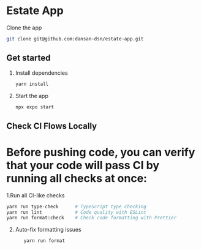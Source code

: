 # Estate App

Clone the app

```bash
git clone git@github.com:dansan-dsn/estate-app.git
```

## Get started

1. Install dependencies

   ```bash
   yarn install
   ```

2. Start the app

   ```bash
   npx expo start
   ```

## Check CI Flows Locally

# Before pushing code, you can verify that your code will pass CI by running all checks at once:

1.Run all CI-like checks

```bash
yarn run type-check      # TypeScript type checking
yarn run lint            # Code quality with ESLint
yarn run format:check    # Check code formatting with Prettier
```

2. Auto-fix formatting issues

   ```bash
      yarn run format
   ```
